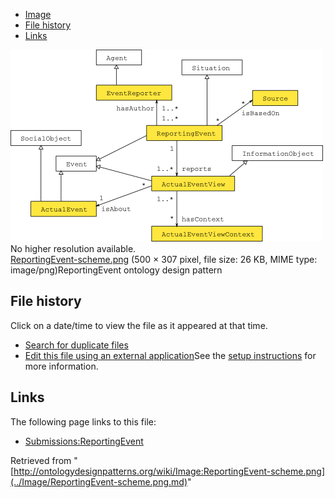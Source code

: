 * [Image](../Image/ReportingEvent-scheme.png.md#file)
* [File history](../Image/ReportingEvent-scheme.png.md#filehistory)
* [Links](../Image/ReportingEvent-scheme.png.md#filelinks)

[![Image:ReportingEvent-scheme.png](../images/b/b6/ReportingEvent-scheme.png)](../images/b/b6/ReportingEvent-scheme.png)  
No higher resolution available.  
[ReportingEvent-scheme.png](../images/b/b6/ReportingEvent-scheme.png)‎ (500 × 307 pixel, file size: 26 KB, MIME type: image/png)ReportingEvent ontology design pattern




## File history

Click on a date/time to view the file as it appeared at that time.



  
* [Search for duplicate files](http://ontologydesignpatterns.org/wiki/Special:FileDuplicateSearch/ReportingEvent-scheme.png "Special:FileDuplicateSearch/ReportingEvent-scheme.png")
* [Edit this file using an external application](http://ontologydesignpatterns.org/wiki/index.php?title=Image:ReportingEvent-scheme.png&action=edit&externaledit=true&mode=file "Image:ReportingEvent-scheme.png")See the [setup instructions](http://www.mediawiki.org/wiki/Manual:External_editors "http://www.mediawiki.org/wiki/Manual:External_editors") for more information.

## Links



The following page links to this file:


* [Submissions:ReportingEvent](../Submissions/ReportingEvent.md "Submissions:ReportingEvent")


Retrieved from "[http://ontologydesignpatterns.org/wiki/Image:ReportingEvent-scheme.png](../Image/ReportingEvent-scheme.png.md)"